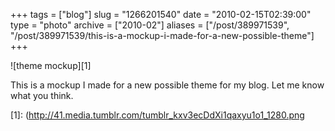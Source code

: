 +++
tags = ["blog"]
slug = "1266201540"
date = "2010-02-15T02:39:00"
type = "photo"
archive = ["2010-02"]
aliases = ["/post/389971539", "/post/389971539/this-is-a-mockup-i-made-for-a-new-possible-theme"]
+++

![theme mockup][1]

This is a mockup I made for a new possible theme for my blog.  Let me know
what you think.

[1]: (http://41.media.tumblr.com/tumblr_kxv3ecDdXi1qaxyu1o1_1280.png
